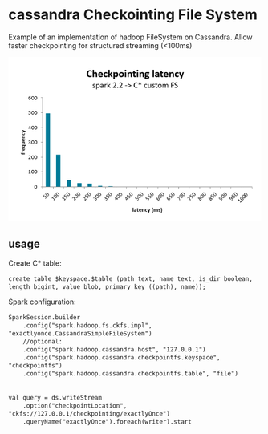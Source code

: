 # cassandra Checkointing File System

Example of an implementation of hadoop FileSystem on Cassandra.
Allow faster checkpointing for structured streaming (<100ms) 

![alt text](https://raw.githubusercontent.com/QuentinAmbard/cassandracheckointingfs/master/checkpointing-speed.png)


## usage

Create C* table:

    create table $keyspace.$table (path text, name text, is_dir boolean, length bigint, value blob, primary key ((path), name));

Spark configuration:

    SparkSession.builder
        .config("spark.hadoop.fs.ckfs.impl", "exactlyonce.CassandraSimpleFileSystem")
        //optional:
        .config("spark.hadoop.cassandra.host", "127.0.0.1") 
        .config("spark.hadoop.cassandra.checkpointfs.keyspace", "checkpointfs")
        .config("spark.hadoop.cassandra.checkpointfs.table", "file")
        
        
    val query = ds.writeStream
        .option("checkpointLocation", "ckfs://127.0.0.1/checkpointing/exactlyOnce")
        .queryName("exactlyOnce").foreach(writer).start
        
